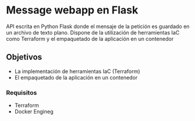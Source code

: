 # Message webapp en Flask
API escrita en Python Flask donde el mensaje de la petición es guardado en un archivo de texto plano.
Dispone de la utilización de herramientas IaC como Terraform y el empaquetado de la aplicación en un contenedor
## Objetivos
-   La implementación de herramientas IaC (Terraform)
-   El empaquetado de la aplicación en un contenedor
### Requisitos
-   Terraform
-   Docker Engineg